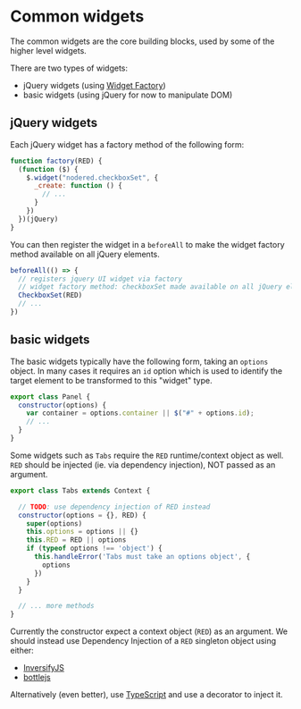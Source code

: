 # Common widgets

The common widgets are the core building blocks, used by some of the higher level widgets.

There are two types of widgets:

- jQuery widgets (using [Widget Factory](https://code.tutsplus.com/tutorials/making-use-of-jquery-uis-widget-factory--net-29606))
- basic widgets (using jQuery for now to manipulate DOM)

## jQuery widgets

Each jQuery widget has a factory method of the following form:

```js
function factory(RED) {
  (function ($) {
    $.widget("nodered.checkboxSet", {
      _create: function () {
        // ...
      }
    })
  })(jQuery)
}
```

You can then register the widget in a `beforeAll` to make the widget factory method available on all jQuery elements.

```js
beforeAll(() => {
  // registers jquery UI widget via factory
  // widget factory method: checkboxSet made available on all jQuery elements
  CheckboxSet(RED)
  // ...
})
```

## basic widgets

The basic widgets typically have the following form, taking an `options` object.
In many cases it requires an `id` option which is used to identify the target element to be transformed to this "widget" type.

```js
export class Panel {
  constructor(options) {
    var container = options.container || $("#" + options.id);
    // ...
  }
}
```

Some widgets such as `Tabs` require the `RED` runtime/context object as well.
`RED` should be injected (ie. via dependency injection), NOT passed as an argument.

```js
export class Tabs extends Context {

  // TODO: use dependency injection of RED instead
  constructor(options = {}, RED) {
    super(options)
    this.options = options || {}
    this.RED = RED || options
    if (typeof options !== 'object') {
      this.handleError('Tabs must take an options object', {
        options
      })
    }
  }

  // ... more methods
}
```

Currently the constructor expect a context object (`RED`) as an argument.
We should instead use Dependency Injection of a `RED` singleton object using either:

- [InversifyJS](https://github.com/inversify/InversifyJS)
- [bottlejs](https://github.com/young-steveo/bottlejs)

Alternatively (even better), use [TypeScript](typescriptlang.org) and use a decorator to inject it.
